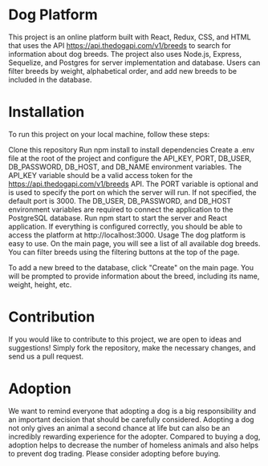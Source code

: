 # Dog Platform

This project is an online platform built with React, Redux, CSS, and HTML that uses the API https://api.thedogapi.com/v1/breeds to search for information about dog breeds. The project also uses Node.js, Express, Sequelize, and Postgres for server implementation and database. Users can filter breeds by weight, alphabetical order, and add new breeds to be included in the database.

# Installation

To run this project on your local machine, follow these steps:

Clone this repository
Run npm install to install dependencies
Create a .env file at the root of the project and configure the API_KEY, PORT, DB_USER, DB_PASSWORD, DB_HOST, and DB_NAME environment variables. The API_KEY variable should be a valid access token for the https://api.thedogapi.com/v1/breeds API. The PORT variable is optional and is used to specify the port on which the server will run. If not specified, the default port is 3000. The DB_USER, DB_PASSWORD, and DB_HOST environment variables are required to connect the application to the PostgreSQL database.
Run npm start to start the server and React application. If everything is configured correctly, you should be able to access the platform at http://localhost:3000.
Usage
The dog platform is easy to use. On the main page, you will see a list of all available dog breeds. You can filter breeds using the filtering buttons at the top of the page.

To add a new breed to the database, click "Create" on the main page. You will be prompted to provide information about the breed, including its name, weight, height, etc.

# Contribution
If you would like to contribute to this project, we are open to ideas and suggestions! Simply fork the repository, make the necessary changes, and send us a pull request.

# Adoption
We want to remind everyone that adopting a dog is a big responsibility and an important decision that should be carefully considered. Adopting a dog not only gives an animal a second chance at life but can also be an incredibly rewarding experience for the adopter. Compared to buying a dog, adoption helps to decrease the number of homeless animals and also helps to prevent dog trading. Please consider adopting before buying.
